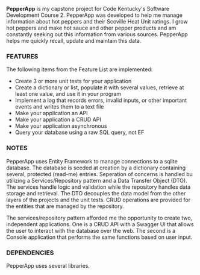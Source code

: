 **PepperApp** is my capstone project for Code Kentucky's Software Development Course 2.
PepperApp was developed to help me manage information about hot peppers and their Scoville Heat Unit ratings.
I grow hot peppers and make hot sauce and other pepper products and am constantly seeking out this information from various sources.
PepperApp helps me quickly recall, update and maintain this data.


### FEATURES
The following items from the Feature List are implemented:
- Create 3 or more unit tests for your application
- Create a dictionary or list, populate it with several values, retrieve at least one value, and use it in your program
- Implement a log that records errors, invalid inputs, or other important events and writes them to a text file
- Make your application an API
- Make your application a CRUD API
- Make your application asynchronous
- Query your database using a raw SQL query, not EF

### NOTES
PepperApp uses Entity Framework to manage connections to a sqlite database.
The database is seeded at creation by a dictionary containing several, protected (read-me) entries.
Seperation of concerns is handled bu utilizing a Services/Repository pattern and a Data Transfer Object (DTO).
The services handle logic and validation while the repository handles data storage and retrieval.
The DTO decouples the data model from the other layers of the projects and the unit tests.
CRUD operations are provided for the entities that are managed by the repository.

The services/repository pattern afforded me the opportunity to create two, independent applications.
One is a CRUD API with a Swagger UI that allows the user to interact with the database over the web.
The second is a Console application that performs the same functions based on user input.

### DEPENDENCIES
PepperApp uses several libraries. 